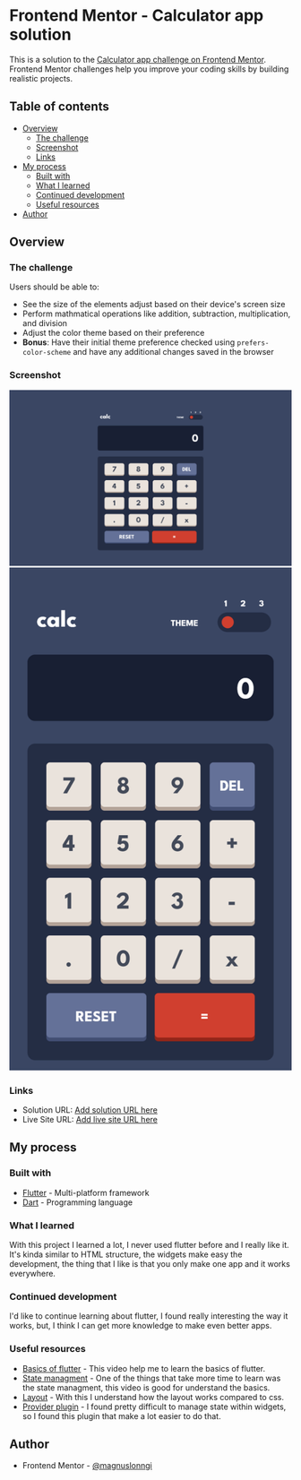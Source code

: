 # Frontend Mentor - Calculator app solution

This is a solution to the [Calculator app challenge on Frontend Mentor](https://www.frontendmentor.io/challenges/calculator-app-9lteq5N29). Frontend Mentor challenges help you improve your coding skills by building realistic projects. 

## Table of contents

- [Overview](#overview)
  - [The challenge](#the-challenge)
  - [Screenshot](#screenshot)
  - [Links](#links)
- [My process](#my-process)
  - [Built with](#built-with)
  - [What I learned](#what-i-learned)
  - [Continued development](#continued-development)
  - [Useful resources](#useful-resources)
- [Author](#author)

## Overview

### The challenge

Users should be able to:

- See the size of the elements adjust based on their device's screen size
- Perform mathmatical operations like addition, subtraction, multiplication, and division
- Adjust the color theme based on their preference
- **Bonus**: Have their initial theme preference checked using `prefers-color-scheme` and have any additional changes saved in the browser

### Screenshot

![](./solution/1440.png)
![](./solution/375.png)

### Links

- Solution URL: [Add solution URL here](https://your-solution-url.com)
- Live Site URL: [Add live site URL here](https://your-live-site-url.com)

## My process

### Built with

- [Flutter](https://flutter.dev/) - Multi-platform framework
- [Dart](https://dart.dev/) - Programming language

### What I learned

With this project I learned a lot, I never used flutter before and I really like it. It's kinda similar to HTML structure, the widgets make easy the development, the thing that I like is that you only make one app and it works everywhere.

### Continued development

I'd like to continue learning about flutter, I found really interesting the way it works, but, I think I can get more knowledge to make even better apps.

### Useful resources

- [Basics of flutter](https://www.youtube.com/watch?v=1xipg02Wu8s) - This video help me to learn the basics of flutter.
- [State managment](https://www.youtube.com/watch?v=3tm-R7ymwhc) - One of the things that take more time to learn was the state managment, this video is good for understand the basics.
- [Layout](https://www.youtube.com/watch?v=u0e2L5yoxFI) - With this I understand how the layout works compared to css.
- [Provider plugin](https://www.youtube.com/watch?v=uQuxrZE2dqA) - I found pretty difficult to manage state within widgets, so I found this plugin that make a lot easier to do that.

## Author

- Frontend Mentor - [@magnuslonngi](https://www.frontendmentor.io/profile/magnuslonngi)
